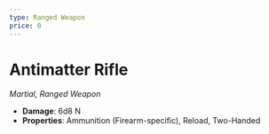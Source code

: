 ```yaml
---
type: Ranged Weapon
price: 0
---
```

# Antimatter Rifle

*Martial, Ranged Weapon*

- **Damage**: 6d8 N
- **Properties**: Ammunition (Firearm-specific), Reload, Two-Handed


